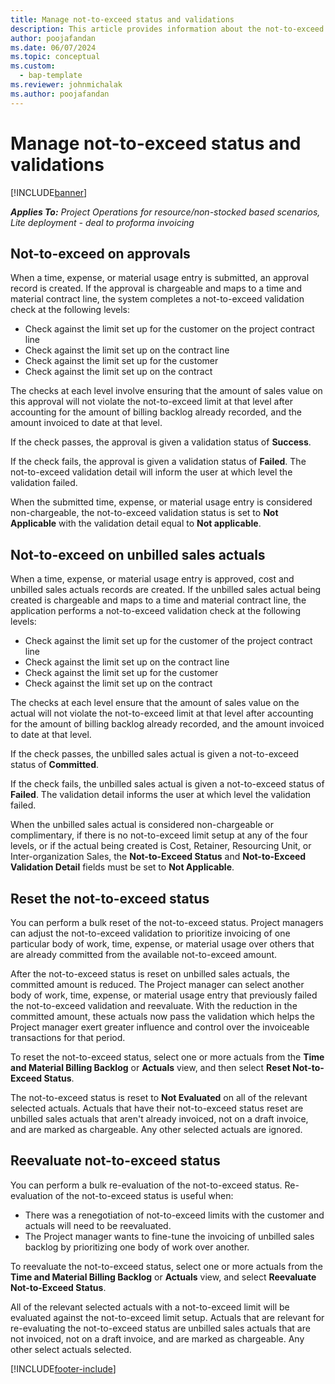 ```yaml
---
title: Manage not-to-exceed status and validations 
description: This article provides information about the not-to-exceed limit checks performed in Project Operations. 
author: poojafandan
ms.date: 06/07/2024
ms.topic: conceptual
ms.custom: 
  - bap-template
ms.reviewer: johnmichalak
ms.author: poojafandan
---
```


# Manage not-to-exceed status and validations 

[!INCLUDE[banner](../../includes/banner.md)]

_**Applies To:** Project Operations for resource/non-stocked based scenarios, Lite deployment - deal to proforma invoicing_

## Not-to-exceed on approvals

When a time, expense, or material usage entry is submitted, an approval record is created. If the approval is chargeable and maps to a time and material contract line, the system completes a not-to-exceed validation check at the following levels:

  - Check against the limit set up for the customer on the project contract line
  - Check against the limit set up on the contract line
  - Check against the limit set up for the customer
  - Check against the limit set up on the contract

The checks at each level involve ensuring that the amount of sales value on this approval will not violate the not-to-exceed limit at that level after accounting for the amount of billing backlog already recorded, and the amount invoiced to date at that level.

If the check passes, the approval is given a validation status of **Success**.

If the check fails, the approval is given a validation status of **Failed**. The not-to-exceed validation detail will inform the user at which level the validation failed.

When the submitted time, expense, or material usage entry is considered non-chargeable, the not-to-exceed validation status is set to **Not Applicable** with the validation detail equal to **Not applicable**.

## Not-to-exceed on unbilled sales actuals

When a time, expense, or material usage entry is approved, cost and unbilled sales actuals records are created. If the unbilled sales actual being created is chargeable and maps to a time and material contract line, the application performs a not-to-exceed validation check at the following levels:

  - Check against the limit set up for the customer of the project contract line
  - Check against the limit set up on the contract line
  - Check against the limit set up for the customer
  - Check against the limit set up on the contract

The checks at each level ensure that the amount of sales value on the actual will not violate the not-to-exceed limit at that level after accounting for the amount of billing backlog already recorded, and the amount invoiced to date at that level.

If the check passes, the unbilled sales actual is given a not-to-exceed status of **Committed**.

If the check fails, the unbilled sales actual is given a not-to-exceed status of **Failed**. The validation detail informs the user at which level the validation failed.

When the unbilled sales actual is considered non-chargeable or complimentary, if there is no not-to-exceed limit setup at any of the four levels, or if the actual being created is Cost, Retainer, Resourcing Unit, or Inter-organization Sales, the **Not-to-Exceed Status** and **Not-to-Exceed Validation Detail** fields must be set to **Not Applicable**.

## Reset the not-to-exceed status

You can perform a bulk reset of the not-to-exceed status. Project managers can adjust the not-to-exceed validation to prioritize invoicing of one particular body of work, time, expense, or material usage over others that are already committed from the available not-to-exceed amount.

After the not-to-exceed status is reset on unbilled sales actuals, the committed amount is reduced. The Project manager can select another body of work, time, expense, or material usage entry that previously failed the not-to-exceed validation and reevaluate. With the reduction in the committed amount, these actuals now pass the validation which helps the Project manager exert greater influence and control over the invoiceable transactions for that period.

To reset the not-to-exceed status, select one or more actuals from the **Time and Material Billing Backlog** or **Actuals** view, and then select **Reset Not-to-Exceed Status**.

The not-to-exceed status is reset to **Not Evaluated** on all of the relevant selected actuals. Actuals that have their not-to-exceed status reset are unbilled sales actuals that aren't already invoiced, not on a draft invoice, and are marked as chargeable. Any other selected actuals are ignored.

## Reevaluate not-to-exceed status

You can perform a bulk re-evaluation of the not-to-exceed status. Re-evaluation of the not-to-exceed status is useful when:

  - There was a renegotiation of not-to-exceed limits with the customer and actuals will need to be reevaluated.
  - The Project manager wants to fine-tune the invoicing of unbilled sales backlog by prioritizing one body of work over another.

To reevaluate the not-to-exceed status, select one or more actuals from the **Time and Material Billing Backlog** or **Actuals** view, and select **Reevaluate Not-to-Exceed Status**.

All of the relevant selected actuals with a not-to-exceed limit will be evaluated against the not-to-exceed limit setup. Actuals that are relevant for re-evaluating the not-to-exceed status are unbilled sales actuals that are not invoiced, not on a draft invoice, and are marked as chargeable. Any other select actuals selected.


[!INCLUDE[footer-include](../../includes/footer-banner.md)]
